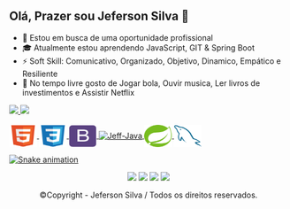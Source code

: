 ## Olá, Prazer sou Jeferson Silva 👋

- 🔭 Estou em busca de uma oportunidade profissional
- 🎓 Atualmente estou aprendendo JavaScript, GIT & Spring Boot
- ⚡ Soft Skill: Comunicativo, Organizado, Objetivo, Dinamico, Empático e Resiliente
- 🌱 No tempo livre gosto de Jogar bola, Ouvir musica, Ler livros de investimentos e Assistir Netflix

<div>
  <a href="https://github.com/Jefinn">
  <img height="160em"  src="https://github-readme-stats.vercel.app/api?username=Jefinn&show_icons=true&theme=github_dark&include_all_commits=true&count_private=true_"/>
  <img height="160em"  src="https://github-readme-stats.vercel.app/api/top-langs/?username=Jefinn&layout=compact&langs_count=7&theme=github_dark"/>
</div>
  
  <div style="display: inline_block"><br>
  <img align="center" alt="Jeff-HTML" height="40" width="50" src="https://raw.githubusercontent.com/devicons/devicon/master/icons/html5/html5-original.svg">
  <img align="center" alt="Jeff-CSS" height="40" width="50" src="https://raw.githubusercontent.com/devicons/devicon/master/icons/css3/css3-original.svg">
  <img align="center" alt="Jeff-Bootstrap" height="40" width="50" src="https://raw.githubusercontent.com/devicons/devicon/master/icons/bootstrap/bootstrap-plain.svg">
  <img align="center" alt="Jeff-Java" height="40" width="50" src="https://github.com/Jefinn/devicon/blob/master/icons/java/java-original.svg">
  <img align="center" alt="Jeff-Spring" height="40" width="50" src="https://raw.githubusercontent.com/devicons/devicon/master/icons/spring/spring-original.svg">  
  <img align="center" alt="Jeff-MySql" height="40" width="50" src="https://raw.githubusercontent.com/devicons/devicon/master/icons/mysql/mysql-original.svg">
<div> 

  ![Snake animation](https://github.com/Jefinn/Jefinn/blob/output/github-contribution-grid-snake.svg)
  
  <p align=center>
   <a href="https://www.linkedin.com/in/jeferson-ssilva/" target="_blank"><img src="https://img.shields.io/badge/-LinkedIn-%230077B5?style=for-the-badge&logo=linkedin&logoColor=white" target="_blank"></a>
   <a href="https://www.facebook.com/jefersonsantossilval/" target="_blank"><img src="https://img.shields.io/badge/Facebook-%231877F2.svg?style=for-the-badge&logo=Facebook&logoColor=white" target="_blank"></a> 
  <a href="https://www.instagram.com/jeffsilvas_/" target="_blank"><img src="https://img.shields.io/badge/-Instagram-%23E4405F?style=for-the-badge&logo=instagram&logoColor=white" target="_blank"></a>
  <a href = "mailto:jefersonsantossilva010@gmail.com"><img src="https://img.shields.io/badge/-Gmail-%23333?style=for-the-badge&logo=gmail&logoColor=white" target="_blank"></a>
  </p>
  <p align=center>©Copyright - Jeferson Silva / Todos os direitos reservados.</p>

 
